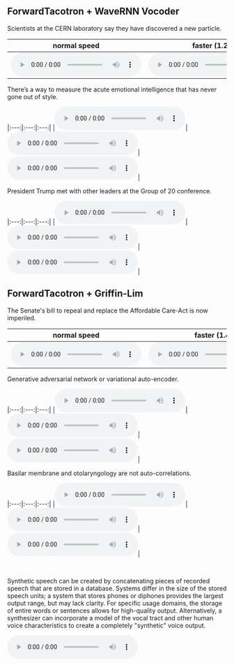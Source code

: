 ## ForwardTacotron + WaveRNN Vocoder

<p class="text">Scientists at the CERN laboratory say they have discovered a new particle.</p> 

| normal speed | faster (1.25) | slower (0.85) |
|:---:|:---:|:---:|
|<audio src="https://github.com/cschaefer26/model_outputs/blob/master/ljspeech_forward/1_wavernn_batched_100k.wav?raw=true" controls preload></audio>|<audio src="https://github.com/cschaefer26/model_outputs/blob/master/ljspeech_forward/1_wavernn_batched_100k_1.25.wav?raw=true" controls preload></audio>|<audio src="https://github.com/cschaefer26/model_outputs/blob/master/ljspeech_forward/1_wavernn_batched_100k_0.8.wav?raw=true" controls preload></audio>|

<p class="text">There’s a way to measure the acute emotional intelligence that has never gone out of style.</p>

|:---:|:---:|:---:|
|<audio src="https://github.com/cschaefer26/model_outputs/blob/master/ljspeech_forward/2_wavernn_batched_100k.wav?raw=true" controls preload></audio>|<audio src="https://github.com/cschaefer26/model_outputs/blob/master/ljspeech_forward/2_wavernn_batched_100k_1.25.wav?raw=true" controls preload></audio>|<audio src="https://github.com/cschaefer26/model_outputs/blob/master/ljspeech_forward/2_wavernn_batched_100k_0.8.wav?raw=true" controls preload></audio>|


<p class="text">President Trump met with other leaders at the Group of 20 conference.</p>

|:---:|:---:|:---:|
|<audio src="https://github.com/cschaefer26/model_outputs/blob/master/ljspeech_forward/3_wavernn_batched_100k.wav?raw=true" controls preload></audio>|<audio src="https://github.com/cschaefer26/model_outputs/blob/master/ljspeech_forward/3_wavernn_batched_100k_1.25.wav?raw=true" controls preload></audio>|<audio src="https://github.com/cschaefer26/model_outputs/blob/master/ljspeech_forward/3_wavernn_batched_100k_0.8.wav?raw=true" controls preload></audio>|

## ForwardTacotron + Griffin-Lim


<p class="text">The Senate's bill to repeal and replace the Affordable Care-Act is now imperiled.</p>

| normal speed | faster (1.4) | slower (0.6) |
|:---:|:---:|:---:|
|<audio src="https://github.com/cschaefer26/model_outputs/blob/master/ljspeech_forward/4_griffinlim_100k.wav?raw=true" controls preload></audio>|<audio src="https://github.com/cschaefer26/model_outputs/blob/master/ljspeech_forward/4_griffinlim_100k_1.4.wav?raw=true" controls preload></audio>|<audio src="https://github.com/cschaefer26/model_outputs/blob/master/ljspeech_forward/4_griffinlim_100k_0.6.wav?raw=true" controls preload></audio>|

<p class="text">Generative adversarial network or variational auto-encoder.</p>

|:---:|:---:|:---:|
|<audio src="https://github.com/cschaefer26/model_outputs/blob/master/ljspeech_forward/5_griffinlim_100k.wav?raw=true" controls preload></audio>|<audio src="https://github.com/cschaefer26/model_outputs/blob/master/ljspeech_forward/5_griffinlim_100k_1.4.wav?raw=true" controls preload></audio>|<audio src="https://github.com/cschaefer26/model_outputs/blob/master/ljspeech_forward/5_griffinlim_100k_0.6.wav?raw=true" controls preload></audio>|

<p class="text">Basilar membrane and otolaryngology are not auto-correlations.</p>

|:---:|:---:|:---:|
|<audio src="https://github.com/cschaefer26/model_outputs/blob/master/ljspeech_forward/6_griffinlim_100k.wav?raw=true" controls preload></audio>|<audio src="https://github.com/cschaefer26/model_outputs/blob/master/ljspeech_forward/6_griffinlim_100k_1.4.wav?raw=true" controls preload></audio>|<audio src="https://github.com/cschaefer26/model_outputs/blob/master/ljspeech_forward/6_griffinlim_100k_0.6.wav?raw=true" controls preload></audio>|

&nbsp;
<p class="text">Synthetic speech can be created by concatenating pieces of recorded speech that are stored in a database. Systems differ in the size of the stored speech units; a system that stores phones or diphones provides the largest output range, but may lack clarity. For specific usage domains, the storage of entire words or sentences allows for high-quality output. Alternatively, a synthesizer can incorporate a model of the vocal tract and other human voice characteristics to create a completely "synthetic" voice output.</p>
<audio src="https://github.com/cschaefer26/model_outputs/blob/master/ljspeech_forward/long_griffinlim.wav?raw=true" controls preload></audio>